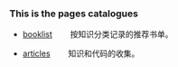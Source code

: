 ### This is the pages catalogues

- [booklist](booklist/index.md) 
    　　按知识分类记录的推荐书单。

- [articles](articles/index.md)
    　　知识和代码的收集。